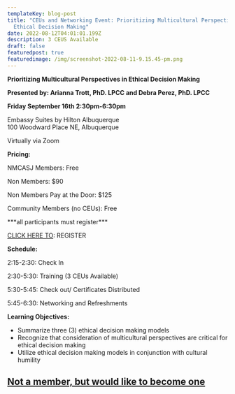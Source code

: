 ```yaml
---
templateKey: blog-post
title: "CEUs and Networking Event: Prioritizing Multicultural Perspectives in
  Ethical Decision Making"
date: 2022-08-12T04:01:01.199Z
description: 3 CEUS Available
draft: false
featuredpost: true
featuredimage: /img/screenshot-2022-08-11-9.15.45-pm.png
---
```

**Prioritizing Multicultural Perspectives in Ethical Decision Making**

**Presented by: Arianna Trott, PhD. LPCC and Debra Perez, PhD. LPCC**

**Friday September 16th 2:30pm-6:30pm**

Embassy Suites by Hilton Albuquerque\
100 Woodward Place NE, Albuquerque 

Virtually via Zoom

**Pricing:**

NMCASJ Members: Free

Non Members: $90

Non Members Pay at the Door: $125

Community Members (no CEUs): Free

\*\*\*all participants must register\*\*\*

[CLICK HERE TO](https://nmca-nm.ezfacility.com/login?SmuFormId=75527FD7-6515-46C4-82FB-E9878BC05C07): REGISTER

**Schedule:**

2:15-2:30: Check In

2:30-5:30: Training (3 CEUs Available)

5:30-5:45: Check out/ Certificates Distributed

5:45-6:30: Networking and Refreshments 



**Learning Objectives:**

* Summarize three (3) ethical decision making models
* Recognize that consideration of multicultural perspectives are critical for ethical decision making
* Utilize ethical decision making models in conjunction with cultural humility

## [Not a member, but would like to become one](https://nmca-nm.ezfacility.com/login)